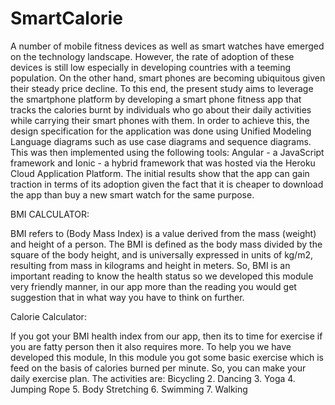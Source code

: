 # SmartCalorie


A number of mobile fitness devices as well as smart watches have emerged on the technology landscape. However, the rate of adoption of these devices is still low especially in developing countries with a teeming population. On the other hand, smart phones are becoming ubiquitous given their steady price decline. To this end, the present study aims to leverage the smartphone platform by developing a smart phone fitness app that tracks the calories burnt by individuals who go about their daily activities while carrying their smart phones with them. In order to achieve this, the design specification for the application was done using Unified Modeling Language diagrams such as use case diagrams and sequence diagrams. This was then implemented using the following tools: Angular - a JavaScript framework and Ionic - a hybrid framework that was hosted via the Heroku Cloud Application Platform. The initial results show that the app can gain traction in terms of its adoption given the fact that it is cheaper to download the app than buy a new smart watch for the same purpose.


 BMI CALCULATOR:

BMI refers to (Body Mass Index) is a value derived from the mass (weight) and height of a person. The BMI is defined as the body mass divided by the square of the body height, and is universally expressed in units of kg/m2, resulting from mass in kilograms and height in meters.
So, BMI is an important reading to know the health status so we developed this module very friendly manner, in our app more than the reading you would get suggestion that in what way you have to think on further. 


Calorie Calculator:

If you got your BMI health index from our app, then its to time for exercise if you are fatty person then it also requires more. To help you we have developed this module, In this module you got some basic exercise which is feed on the basis of calories burned per minute. So, you can make your daily exercise plan.
 The activities are:
Bicycling 	2. Dancing 	3. Yoga	4. Jumping Rope	5. Body Stretching
6.	Swimming	7. Walking


